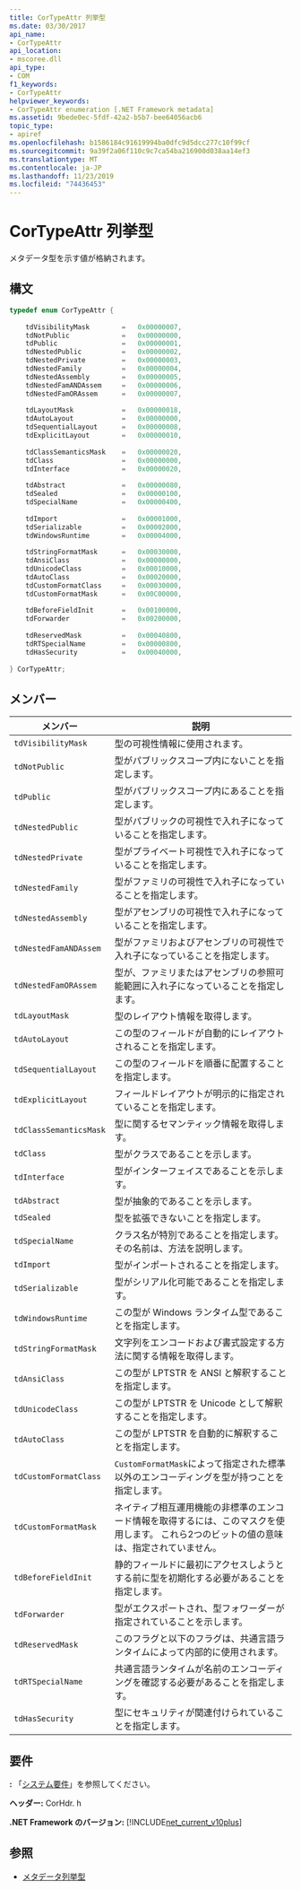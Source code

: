 ```yaml
---
title: CorTypeAttr 列挙型
ms.date: 03/30/2017
api_name:
- CorTypeAttr
api_location:
- mscoree.dll
api_type:
- COM
f1_keywords:
- CorTypeAttr
helpviewer_keywords:
- CorTypeAttr enumeration [.NET Framework metadata]
ms.assetid: 9bede0ec-5fdf-42a2-b5b7-bee64056acb6
topic_type:
- apiref
ms.openlocfilehash: b1586184c91619994ba0dfc9d5dcc277c10f99cf
ms.sourcegitcommit: 9a39f2a06f110c9c7ca54ba216900d038aa14ef3
ms.translationtype: MT
ms.contentlocale: ja-JP
ms.lasthandoff: 11/23/2019
ms.locfileid: "74436453"
---
```

# <a name="cortypeattr-enumeration"></a>CorTypeAttr 列挙型
メタデータ型を示す値が格納されます。  
  
## <a name="syntax"></a>構文  
  
```cpp  
typedef enum CorTypeAttr {  
  
    tdVisibilityMask        =   0x00000007,  
    tdNotPublic             =   0x00000000,  
    tdPublic                =   0x00000001,  
    tdNestedPublic          =   0x00000002,  
    tdNestedPrivate         =   0x00000003,  
    tdNestedFamily          =   0x00000004,  
    tdNestedAssembly        =   0x00000005,  
    tdNestedFamANDAssem     =   0x00000006,  
    tdNestedFamORAssem      =   0x00000007,  
  
    tdLayoutMask            =   0x00000018,  
    tdAutoLayout            =   0x00000000,  
    tdSequentialLayout      =   0x00000008,  
    tdExplicitLayout        =   0x00000010,  
  
    tdClassSemanticsMask    =   0x00000020,  
    tdClass                 =   0x00000000,  
    tdInterface             =   0x00000020,  
  
    tdAbstract              =   0x00000080,  
    tdSealed                =   0x00000100,  
    tdSpecialName           =   0x00000400,  
  
    tdImport                =   0x00001000,  
    tdSerializable          =   0x00002000,  
    tdWindowsRuntime        =   0x00004000,  
  
    tdStringFormatMask      =   0x00030000,  
    tdAnsiClass             =   0x00000000,  
    tdUnicodeClass          =   0x00010000,  
    tdAutoClass             =   0x00020000,  
    tdCustomFormatClass     =   0x00030000,  
    tdCustomFormatMask      =   0x00C00000,  
  
    tdBeforeFieldInit       =   0x00100000,  
    tdForwarder             =   0x00200000,  
  
    tdReservedMask          =   0x00040800,  
    tdRTSpecialName         =   0x00000800,  
    tdHasSecurity           =   0x00040000,  
  
} CorTypeAttr;  
```  
  
## <a name="members"></a>メンバー  
  
|メンバー|説明|  
|------------|-----------------|  
|`tdVisibilityMask`|型の可視性情報に使用されます。|  
|`tdNotPublic`|型がパブリックスコープ内にないことを指定します。|  
|`tdPublic`|型がパブリックスコープ内にあることを指定します。|  
|`tdNestedPublic`|型がパブリックの可視性で入れ子になっていることを指定します。|  
|`tdNestedPrivate`|型がプライベート可視性で入れ子になっていることを指定します。|  
|`tdNestedFamily`|型がファミリの可視性で入れ子になっていることを指定します。|  
|`tdNestedAssembly`|型がアセンブリの可視性で入れ子になっていることを指定します。|  
|`tdNestedFamANDAssem`|型がファミリおよびアセンブリの可視性で入れ子になっていることを指定します。|  
|`tdNestedFamORAssem`|型が、ファミリまたはアセンブリの参照可能範囲に入れ子になっていることを指定します。|  
|`tdLayoutMask`|型のレイアウト情報を取得します。|  
|`tdAutoLayout`|この型のフィールドが自動的にレイアウトされることを指定します。|  
|`tdSequentialLayout`|この型のフィールドを順番に配置することを指定します。|  
|`tdExplicitLayout`|フィールドレイアウトが明示的に指定されていることを指定します。|  
|`tdClassSemanticsMask`|型に関するセマンティック情報を取得します。|  
|`tdClass`|型がクラスであることを示します。|  
|`tdInterface`|型がインターフェイスであることを示します。|  
|`tdAbstract`|型が抽象的であることを示します。|  
|`tdSealed`|型を拡張できないことを指定します。|  
|`tdSpecialName`|クラス名が特別であることを指定します。 その名前は、方法を説明します。|  
|`tdImport`|型がインポートされることを指定します。|  
|`tdSerializable`|型がシリアル化可能であることを指定します。|  
|`tdWindowsRuntime`|この型が Windows ランタイム型であることを指定します。|  
|`tdStringFormatMask`|文字列をエンコードおよび書式設定する方法に関する情報を取得します。|  
|`tdAnsiClass`|この型が LPTSTR を ANSI と解釈することを指定します。|  
|`tdUnicodeClass`|この型が LPTSTR を Unicode として解釈することを指定します。|  
|`tdAutoClass`|この型が LPTSTR を自動的に解釈することを指定します。|  
|`tdCustomFormatClass`|`CustomFormatMask`によって指定された標準以外のエンコーディングを型が持つことを指定します。|  
|`tdCustomFormatMask`|ネイティブ相互運用機能の非標準のエンコード情報を取得するには、このマスクを使用します。 これら2つのビットの値の意味は、指定されていません。|  
|`tdBeforeFieldInit`|静的フィールドに最初にアクセスしようとする前に型を初期化する必要があることを指定します。|  
|`tdForwarder`|型がエクスポートされ、型フォワーダーが指定されていることを示します。|  
|`tdReservedMask`|このフラグと以下のフラグは、共通言語ランタイムによって内部的に使用されます。|  
|`tdRTSpecialName`|共通言語ランタイムが名前のエンコーディングを確認する必要があることを指定します。|  
|`tdHasSecurity`|型にセキュリティが関連付けられていることを指定します。|  
  
## <a name="requirements"></a>要件  
 **:** 「[システム要件](../../../../docs/framework/get-started/system-requirements.md)」を参照してください。  
  
 **ヘッダー:** CorHdr. h  
  
 **.NET Framework のバージョン:** [!INCLUDE[net_current_v10plus](../../../../includes/net-current-v10plus-md.md)]  
  
## <a name="see-also"></a>参照

- [メタデータ列挙型](../../../../docs/framework/unmanaged-api/metadata/metadata-enumerations.md)
